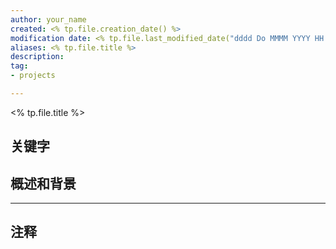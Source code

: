 ```yaml
---
author: your_name
created: <% tp.file.creation_date() %>
modification date: <% tp.file.last_modified_date("dddd Do MMMM YYYY HH:mm:ss") %>
aliases: <% tp.file.title %>
description:
tag:
- projects

---
```


<% tp.file.title %>



## 关键字



## 概述和背景




---
## 注释

